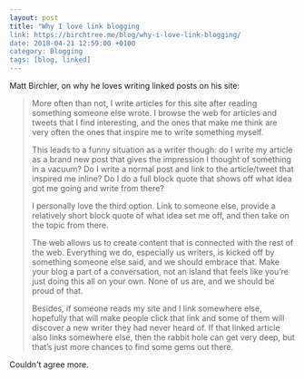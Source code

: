 ```yaml
---
layout: post
title: "Why I love link blogging
link: https://birchtree.me/blog/why-i-love-link-blogging/
date: 2018-04-21 12:59:00 +0100
category: Blogging
tags: [blog, linked]
---
```


Matt Birchler, on why he loves writing linked posts on his site:

>More often than not, I write articles for this site after reading something someone else wrote. I browse the web for articles and tweets that I find interesting, and the ones that make me think are very often the ones that inspire me to write something myself.
>
>This leads to a funny situation as a writer though: do I write my article as a brand new post that gives the impression I thought of something in a vacuum? Do I write a normal post and link to the article/tweet that inspired me inline? Do I do a full block quote that shows off what idea got me going and write from there?
>
>I personally love the third option. Link to someone else, provide a relatively short block quote of what idea set me off, and then take on the topic from there.
>
>The web allows us to create content that is connected with the rest of the web. Everything we do, especially us writers, is kicked off by something someone else said, and we should embrace that. Make your blog a part of a conversation, not an island that feels like you’re just doing this all on your own. None of us are, and we should be proud of that.
>
>Besides, if someone reads my site and I link somewhere else, hopefully that will make people click that link and some of them will discover a new writer they had never heard of. If that linked article also links somewhere else, then the rabbit hole can get very deep, but that’s just more chances to find some gems out there.

Couldn't agree more. 
